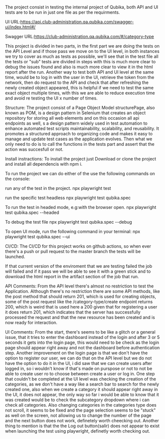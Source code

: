 The project consist in testing the internal project of Qubika, both API and UI tests are to be run in just one file as per the requirments.

UI URL:https://api.club-administration.qa.qubika.com/swagger-ui/index.html#/

Swagger URL:https://club-administration.qa.qubika.com/#/category-type

This project is divided in two parts, in the first part we are doing the tests on the API Level and if those pass we move on to the UI level, in both instances we try to cover as much as tests as possible, we'll see that in the test file all the tests or "sub" tests are divided in steps with this is much more clear to debug the issues found and also is much more clear to view it in the html report after the run.
Another way to test both API and UI level at the same time, would be to log in with the user in the UI, retrieve the token from the network, then do request to the API and check that after refreshing the newly created object appeared, this is helpful if we need to test the same exact object multiple times, with this we are able to reduce execution time and avoid re testing the UI x number of times.

Structure:
The project consist of a Page Object Model structurePage, also known as POM, is a design pattern in Selenium that creates an object repository for storing all web elements and on this occasion all api endpoints as well, s a design pattern widely used in test automation to enhance automated test scripts maintainability, scalability, and reusability. It promotes a structured approach to organizing code and makes it easy to manage and update test cases as the application evolves.
Then what we only need to do is to call the functions in the tests part and assert that the action was succesfull or not.

Install instractions:
To install the project just Download or clone the project and install all dependencis with npm i.

To run the project we can do either of the use the following commands on the console:

run any of the test in the project.
npx playwright test  

run the specific test headless
npx playwright test qubika.spec 

To run the test in headed mode, e.g:with the browser open.
npx playwright test qubika.spec --headed

To debug the test file
npx playwright test qubika.spec --debug

To open UI mode, run the following command in your terminal:
npx playwright test qubika.spec --ui

CI/CD:
The CI/CD for this project works on github actions, so when ever there's a push or pull request to the master branch the tests will be launched.

If that current version of the enviroment that we are testing failed the job will failed and if it pass we will be able to see it with a green stick and to download the html report in the artifact section of the job that run.

API Comments:
From the API level there's almost no restriction to test the Application.
Although there's no restriction there are some API methods, like the post method that should return 201, which is used for creating objects, some of the post request like the /category-type/create endpoint returns 200, which is weird that is used here a 200 given that for registering a user it does return 201, which indicates that the server has successfully processed the request and that the new resource has been created and is now ready for interaction.

UI Comments:
From the start, there's seems to be like a glitch or a general issue, that it tries to enter the dashboard instead of the login and after 3 or 5 seconds it gets into the login page, this would need to be check as the login page should appear right away and not the dashboard before authentication step.
Another improvement on the login page is that we don't have the option to register our user, we can do that on the API level but we do not have the option to do it in the UI, i did saw that we can create users after logged in, so i wouldn't know if that's made on purspose or not to not be able to create user ro to choose between create a user or log in.
One step that couldn't be completed at the UI level was checking the creation of the categories, as we don't have a way like a search bar to search for the newly created one, also when we create a category it should appear right away in the UI, it does not appear, the only way so far i would be able to know that it was created would be to check the subcategory dropdown where i can check all categories.
Also changing categories in the categories type does not scroll, it seems to be fixed and the page selection seems to be "stuck" as well on the screen, not allowing us to change the number of the page and the next button does not work, definetely worth cheecking out.
Another thing to mention is that the the Log out button(salir) does not appear to exist when launching the test using playwright, definetly worth checking out.